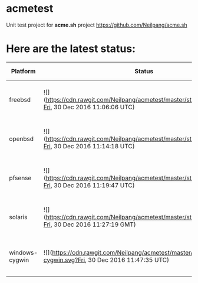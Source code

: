 # acmetest
Unit test project for **acme.sh** project https://github.com/Neilpang/acme.sh



# Here are the latest status:

| Platform | Status| Last Run Time| Comments|
-----------|-------|--------------|---------|
|freebsd| ![](https://cdn.rawgit.com/Neilpang/acmetest/master/status/freebsd.svg?Fri, 30 Dec 2016 11:06:06 UTC)| Fri, 30 Dec 2016 11:06:06 UTC| [Passed](https://github.com/Neilpang/acmetest/blob/master/logs/freebsd.out) |
|openbsd| ![](https://cdn.rawgit.com/Neilpang/acmetest/master/status/openbsd.svg?Fri, 30 Dec 2016 11:14:18 UTC)| Fri, 30 Dec 2016 11:14:18 UTC| [Passed](https://github.com/Neilpang/acmetest/blob/master/logs/openbsd.out) |
|pfsense| ![](https://cdn.rawgit.com/Neilpang/acmetest/master/status/pfsense.svg?Fri, 30 Dec 2016 11:19:47 UTC)| Fri, 30 Dec 2016 11:19:47 UTC| [Passed](https://github.com/Neilpang/acmetest/blob/master/logs/pfsense.out) |
|solaris| ![](https://cdn.rawgit.com/Neilpang/acmetest/master/status/solaris.svg?Fri, 30 Dec 2016 11:27:19 GMT)| Fri, 30 Dec 2016 11:27:19 GMT| [Passed](https://github.com/Neilpang/acmetest/blob/master/logs/solaris.out) |
|windows-cygwin| ![](https://cdn.rawgit.com/Neilpang/acmetest/master/status/windows-cygwin.svg?Fri, 30 Dec 2016 11:47:35 UTC)| Fri, 30 Dec 2016 11:47:35 UTC| [Passed](https://github.com/Neilpang/acmetest/blob/master/logs/windows-cygwin.out) |
